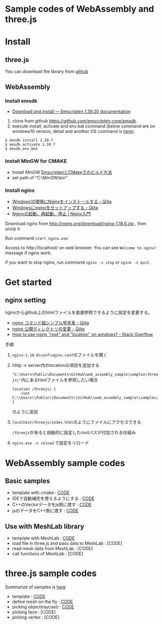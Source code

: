 # Sample codes of WebAssembly and three.js

# Install

## three.js

You can download the library from [github](https://github.com/mrdoob/three.js/tree/dev/examples)

## WebAssembly

### Install emsdk

- [Download and install — Emscripten 1.39.20 documentation](https://emscripten.org/docs/getting_started/downloads.html)

1. clone from github https://github.com/emscripten-core/emsdk.
2. execute install, activate and env.bat command (below command are on windows10 version, detail and another OS command is [here](https://emscripten.org/docs/getting_started/downloads.html)).

```
$ emsdk install 1.39.7
$ emsdk activate 1.39.7
$ emsdk_env.bat
```

### Install MinGW for CMAKE

- Install MinGW [EmscriptenとCMakeでのビルド方法](https://gist.github.com/faithandbrave/9b3d439d135e63abdbe7)
- set path of "C:\MinGW\bin"

### Install nginx

- [Windows10環境にNginxをインストールする - Qiita](https://qiita.com/ita3qiita/items/35f0b0d1b61c801b738d)
- [Windowsにnginxをセットアップする - Qiita](https://qiita.com/tatuno/items/44ec8130d7544d1534f7)
- [Nginxの起動、再起動、停止 | Nginx入門](https://www.adminweb.jp/nginx/install/index2.html)

Download nginx from http://nginx.org/download/nginx-1.18.0.zip , then unzip it.

Run command `start nginx.exe`

Access to http://localhost/ on web browser. You can see `Welcome to nginx!` message if nginx work.

if you want to stop nginx, run command `nginx -s stop` or `nginx -s quit`.


# Get started

## nginx setting

nginxからgithub上のhtmlファイルを直接参照できるように設定を変更する。

- [nginx コマンド超シンプル早見表 - Qiita](https://qiita.com/katzueno/items/44e02db2f1bfa0de5860)
- [nginx 公開ディレクトリの変更 - Qiita](https://qiita.com/ShinyaOkazawa/items/789db336f27f0d080152)
- [How to use nginx "root" and "location" on windows? - Stack Overflow](https://stackoverflow.com/questions/31531231/how-to-use-nginx-root-and-location-on-windows)


手順

1. `nginx-1.18.0\conf\nginx.conf`のファイルを開く

2. htttp → server内のlocationの項目を追加する

   `"C:\Users\Public\Documents\GitHub\web_assembly_sample\samples\threejs\"`内にあるhtmlファイルを参照したい場合

   ```
   location /threejs/ {
       root    C:\\Users\\Public\\Documents\\GitHub\\web_assembly_sample\\samples;
   }
   ```

   のように追加

3. `localhost/threejs/index.html`のようにファイルにアクセスできる

   `/threejs`が来ると自動的に設定したrootパスが付加される仕組み

4. `nginx.exe -s reload` で設定をリロード

# WebAssembly sample codes

## Basic samples

- template with cmake : [CODE](./samples/webasm/cmake_template)
- IDEで自動補完を使えるようにする : [CODE](./samples/webasm/cmake_with_Qt)
- C++のVectorデータをjs側に渡す : [CODE](./samples/webasm/vector_to_js)
- jsのデータをC++側に渡す : [CODE](./samples/webasm/vector_from_js)

## Use with MeshLab library

- template with MeshLab : [CODE](./samples/webasm/cmake_meshlab)
- load file in three.js and pass data to MeshLab : [CODE]
- read mesh data from MeshLab : [CODE]
- call functions of MeshLab : [CODE]

# three.js sample codes

Summarize of samples is [here](./samples/threejs)

- template : [CODE](./samples/threejs/template.html)
- define mesh on the fly : [CODE](./samples/threejs/geometry.html)
- picking object(raycast) : [CODE](./samples/threejs/raycast.html)
- picking face : [CODE]
- picking vertex : [CODE]















